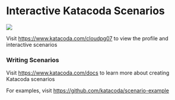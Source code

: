 # Interactive Katacoda Scenarios

[![](http://shields.katacoda.com/katacoda/cloudpg07/count.svg)](https://www.katacoda.com/cloudpg07 "Get your profile on Katacoda.com")

Visit https://www.katacoda.com/cloudpg07 to view the profile and interactive scenarios

### Writing Scenarios
Visit https://www.katacoda.com/docs to learn more about creating Katacoda scenarios

For examples, visit https://github.com/katacoda/scenario-example
